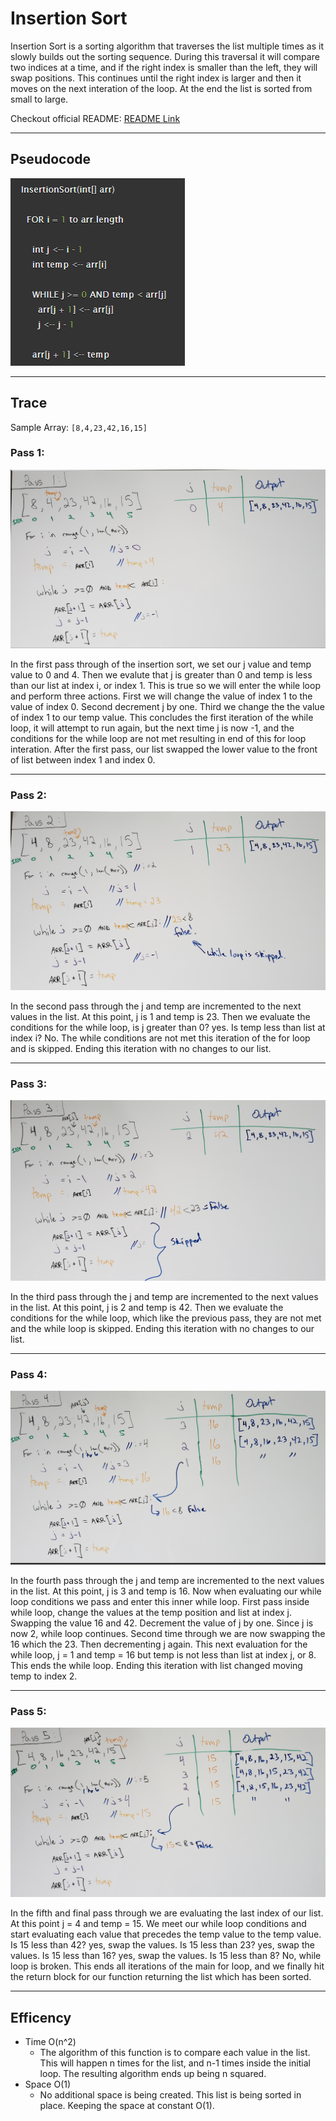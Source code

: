 # Insertion Sort
Insertion Sort is a sorting algorithm that traverses the list multiple times as it slowly builds out the sorting sequence. During this traversal it will compare two indices at a time, and if the right index is smaller than the left, they will swap positions. This continues until the right index is larger and then it moves on the next interation of the loop. At the end the list is sorted from small to large.

Checkout official README: [README Link](./README.md)

---

## Pseudocode
![code](/assets/insertion_sort/pseudo_code.png)

---

## Trace
 Sample Array: `[8,4,23,42,16,15]`

### Pass 1:
![pass 1](/assets/insertion_sort/pass_1.png)

In the first pass through of the insertion sort, we set our j value and temp value to 0 and 4. Then we evalute that j is greater than 0 and temp is less than our list at index i, or index 1. This is true so we will enter the while loop and perform three actions. First we will change the value of index 1 to the value of index 0. Second decrement j by one. Third we change the the value of index 1 to our temp value. This concludes the first iteration of the while loop, it will attempt to run again, but the next time j is now -1, and the conditions for the while loop are not met resulting in end of this for loop interation. After the first pass, our list swapped the lower value to the front of list between index 1 and index 0.

---

### Pass 2:
![pass 2](/assets/insertion_sort/pass_2.png)

In the second pass through the j and temp are incremented to the next values in the list. At this point, j is 1 and temp is 23. Then we evaluate the conditions for the while loop, is j greater than 0? yes. Is temp less than list at index i? No. The while conditions are not met this iteration of the for loop and is skipped. Ending this iteration with no changes to our list.

---

### Pass 3:
![pass 3](/assets/insertion_sort/pass_3.png)

In the third pass through the j and temp are incremented to the next values in the list. At this point, j is 2 and temp is 42. Then we evaluate the conditions for the while loop, which like the previous pass, they are not met and the while loop is skipped. Ending this iteration with no changes to our list.

---

### Pass 4:
![pass 4](/assets/insertion_sort/pass_4.png)

In the fourth pass through the j and temp are incremented to the next values in the list. At this point, j is 3 and temp is 16. Now when evaluating our while loop conditions we pass and enter this inner while loop. First pass inside while loop, change the values at the temp position and list at index j. Swapping the value 16 and 42. Decrement the value of j by one. Since j is now 2, while loop continues. Second time through we are now swapping the 16 which the 23. Then decrementing j again. This next evaluation for the while loop, j = 1 and temp = 16 but temp is not less than list at index j, or 8. This ends the while loop. Ending this iteration with list changed moving temp to index 2.

---

### Pass 5:
![pass 5](/assets/insertion_sort/pass_5.png)

In the fifth and final pass through we are evaluating the last index of our list. At this point j = 4 and temp = 15. We meet our while loop conditions and start evaluating each value that precedes the temp value to the temp value. Is 15 less than 42? yes, swap the values. Is 15 less than 23? yes, swap the values. Is 15 less than 16? yes, swap the values. Is 15 less than 8? No, while loop is broken. This ends all iterations of the main for loop, and we finally hit the return block for our function returning the list which has been sorted.

---

## Efficency
* Time O(n^2)
    - The algorithm of this function is to compare each value in the list. This will happen n times for the list, and n-1 times inside the initial loop. The resulting algorithm ends up being n squared.
* Space O(1)
    - No additional space is being created. This list is being sorted in place. Keeping the space at constant O(1).
